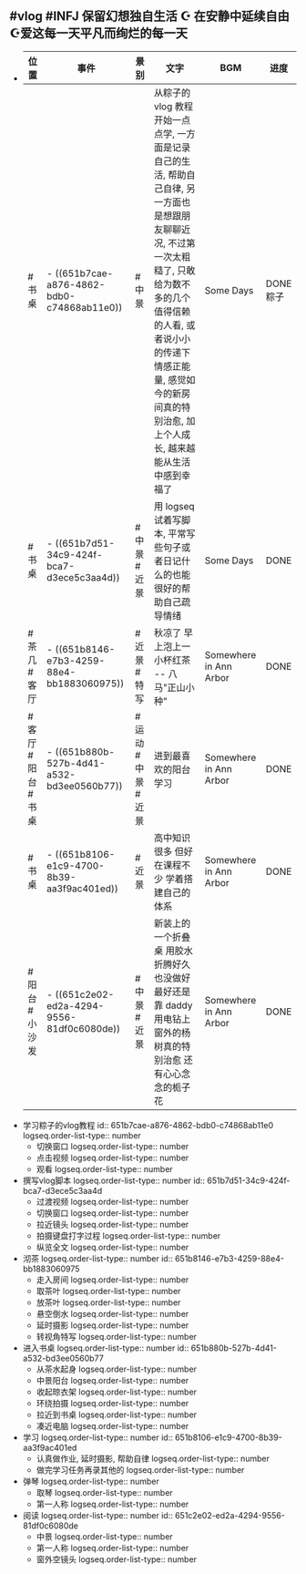## #vlog #INFJ 保留幻想独自生活 ☪︎ 在安静中延续自由 ☪︎爱这每一天平凡而绚烂的每一天
- |位置|事件|景别|文字|BGM|进度|
  |--|--|--|--|--|--|
  |#书桌|- ((651b7cae-a876-4862-bdb0-c74868ab11e0))|#中景|从粽子的 vlog 教程开始一点点学, 一方面是记录自己的生活, 帮助自己自律, 另一方面也是想跟朋友聊聊近况,  不过第一次太粗糙了, 只敢给为数不多的几个值得信赖的人看, 或者说小小的传递下情感正能量, 感觉如今的新房间真的特别治愈, 加上个人成长, 越来越能从生活中感到幸福了|Some Days|DONE粽子|
  |#书桌|- ((651b7d51-34c9-424f-bca7-d3ece5c3aa4d))|#中景 #近景|用 logseq 试着写脚本, 平常写些句子或者日记什么的也能很好的帮助自己疏导情绪|Some Days|DONE|
  |#茶几 #客厅|- ((651b8146-e7b3-4259-88e4-bb1883060975))|#近景 #特写|秋凉了 早上泡上一小杯红茶 -- 八马"正山小种"|Somewhere in Ann Arbor |DONE|
  |#客厅 #阳台 #书桌|- ((651b880b-527b-4d41-a532-bd3ee0560b77))|#运动 #中景 #近景|进到最喜欢的阳台学习|Somewhere in Ann Arbor|DONE|
  |#书桌|- ((651b8106-e1c9-4700-8b39-aa3f9ac401ed))|#近景|高中知识很多 但好在课程不少 学着搭建自己的体系|Somewhere in Ann Arbor|DONE|
  |#阳台 #小沙发| - ((651c2e02-ed2a-4294-9556-81df0c6080de))| #中景 #近景|新装上的一个折叠桌 用胶水折腾好久也没做好 最好还是靠 daddy 用电钻上 窗外的杨树真的特别治愈 还有心心念念的栀子花|Somewhere in Ann Arbor|DONE|
- 学习粽子的vlog教程
  id:: 651b7cae-a876-4862-bdb0-c74868ab11e0
  logseq.order-list-type:: number
	- 切换窗口
	  logseq.order-list-type:: number
	- 点击视频
	  logseq.order-list-type:: number
	- 观看
	  logseq.order-list-type:: number
- 撰写vlog脚本
  logseq.order-list-type:: number
  id:: 651b7d51-34c9-424f-bca7-d3ece5c3aa4d
	- 过渡视频
	  logseq.order-list-type:: number
	- 切换窗口
	  logseq.order-list-type:: number
	- 拉近镜头
	  logseq.order-list-type:: number
	- 拍摄键盘打字过程
	  logseq.order-list-type:: number
	- 纵览全文
	  logseq.order-list-type:: number
- 沏茶
  logseq.order-list-type:: number
  id:: 651b8146-e7b3-4259-88e4-bb1883060975
	- 走入房间
	  logseq.order-list-type:: number
	- 取茶叶
	  logseq.order-list-type:: number
	- 放茶叶
	  logseq.order-list-type:: number
	- 悬空倒水
	  logseq.order-list-type:: number
	- 延时摄影
	  logseq.order-list-type:: number
	- 转视角特写
	  logseq.order-list-type:: number
- 进入书桌
  logseq.order-list-type:: number
  id:: 651b880b-527b-4d41-a532-bd3ee0560b77
	- 从茶水起身
	  logseq.order-list-type:: number
	- 中景阳台
	  logseq.order-list-type:: number
	- 收起晾衣架
	  logseq.order-list-type:: number
	- 环绕拍摄
	  logseq.order-list-type:: number
	- 拉近到书桌
	  logseq.order-list-type:: number
	- 凑近电脑
	  logseq.order-list-type:: number
- 学习
  logseq.order-list-type:: number
  id:: 651b8106-e1c9-4700-8b39-aa3f9ac401ed
	- 认真做作业,  延时摄影, 帮助自律
	  logseq.order-list-type:: number
	- 做完学习任务再录其他的
	  logseq.order-list-type:: number
- 弹琴
  logseq.order-list-type:: number
	- 取琴
	  logseq.order-list-type:: number
	- 第一人称
	  logseq.order-list-type:: number
- 阅读
  logseq.order-list-type:: number
  id:: 651c2e02-ed2a-4294-9556-81df0c6080de
	- 中景
	  logseq.order-list-type:: number
	- 第一人称
	  logseq.order-list-type:: number
	- 窗外空镜头
	  logseq.order-list-type:: number